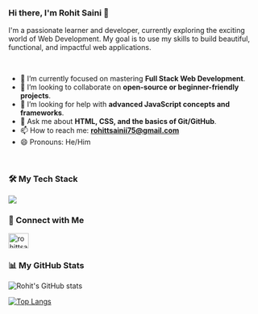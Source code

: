 ### Hi there, I'm Rohit Saini 👋

I'm a passionate learner and developer, currently exploring the exciting world of Web Development. My goal is to use my skills to build beautiful, functional, and impactful web applications.

<br/>

- 🌱 I’m currently focused on mastering **Full Stack Web Development**.
- 👯 I’m looking to collaborate on **open-source or beginner-friendly projects**.
- 🤔 I’m looking for help with **advanced JavaScript concepts and frameworks**.
- 💬 Ask me about **HTML, CSS, and the basics of Git/GitHub**.
- 📫 How to reach me: **rohittsainii75@gmail.com**
- 😄 Pronouns: He/Him

<br/>

### 🛠️ My Tech Stack
<p align="left">
  <a href="https://skillicons.dev">
    <img src="https://skillicons.dev/icons?i=html,css,javascript,java,python,git,github,vscode" />
  </a>
</p>

### 🤝 Connect with Me
<p align="left">
<a href="https://www.linkedin.com/in/rohittsainii/" target="blank"><img align="center" src="https://raw.githubusercontent.com/rahuldkjain/github-profile-readme-generator/master/src/images/icons/Social/linked-in-alt.svg" alt="rohittsainii" height="30" width="40" /></a>
</p>

### 📊 My GitHub Stats
![Rohit's GitHub stats](https://github-readme-stats.vercel.app/api?username=YOUR-GITHUB-USERNAME&show_icons=true&theme=radical)

[![Top Langs](https://github-readme-stats.vercel.app/api/top-langs/?username=YOUR-GITHUB-USERNAME&layout=compact&theme=radical)](https://github.com/anuraghazra/github-readme-stats)

